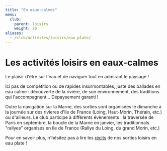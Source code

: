 ```yaml
---
title: "En eaux-calmes"
menu:
  club:
    parent: loisirs
    weight: 20
aliases:
  - /club/activites/loisirs/eau_plate/
---
```


# Les activités loisirs en eaux-calmes

Le plaisir d'être sur l'eau et de naviguer tout en admirant le paysage !

Ici pas de compétition ou de rapides insurmontables, juste des ballades en eau calme : découverte de la rivière, de son environnement, des traditions qui l'accompagnent... Dépaysement garanti !

Outre la navigation sur la Marne, des sorties sont organisées le dimanche à la journée sur des rivières d'Ile de France (Loing, Haut-Morin, Thérain, etc.) ou d'ailleurs. Le club participe à différents évènements : la traversée de Paris en septembre, la boucle de la Marne en janvier, les traditionnals "rallyes" organisés en Ile de France (Rallye du Loing, du grand Morin, etc.)

Pour en savoir plus, n'hésitez pas à lire les [récits](/adherents/activites/loisirs/) de nos sorties loisirs en eau plate !

